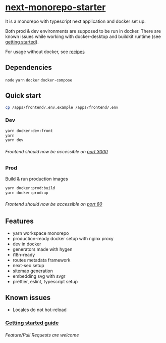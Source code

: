 # [next-monorepo-starter](https://github.com/wget-high/next-monorepo-starter#readme)

It is a monorepo with typescript next application and docker set up.

Both prod & dev environments are supposed to be run in docker.
There are known issues while working with docker-desktop and buildkit runtime
(see [getting started](./GETTING-STARTED.md)).

For usage without docker, see [recipes](./RECIPES.md)

## Dependencies

`node` `yarn` `docker` `docker-compose`

## Quick start

```sh
cp /apps/frontend/.env.example /apps/frontend/.env
```

### Dev

```sh
yarn docker:dev:front
yarn
yarn dev
```

###### Frontend should now be accessible on [port 3000](http://localhost:3000)

### Prod

Build & run production images

```sh
yarn docker:prod:build
yarn docker:prod:up
```

###### Frontend should now be accessible on [port 80](http://localhost:3000)

## Features

- yarn workspace monorepo
- production-ready docker setup with nginx proxy
- dev in docker
- generators made with hygen
- i18n-ready
- routes metadata framework
- next-seo setup
- sitemap generation
- embedding svg with svgr
- prettier, eslint, typescript setup

## Known issues

- Locales do not hot-reload

### [Getting started guide](./GETTING-STARTED.md)

###### Feature/Pull Requests are welcome
